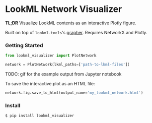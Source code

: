 # LookML Network Visualizer

**TL;DR** Visualize LookML contents as an interactive Plotly figure.

Built on top of `lookml-tools`'s [grapher](https://github.com/ww-tech/lookml-tools/blob/master/lkmltools/grapher/lookml_grapher.py). Requires NetworkX and Plotly.  

### Getting Started

```python
from lookml_visualizer import PlotNetwork

network = PlotNetwork(lkml_paths=['path-to-lkml-files'])
```

TODO: gif for the example output from Jupyter notebook


To save the interactive plot as an HTML file:

```python
network.fig.save_to_html(output_name='my_lookml_network.html')
```



### Install

```bash
$ pip install lookml_visualizer
```
